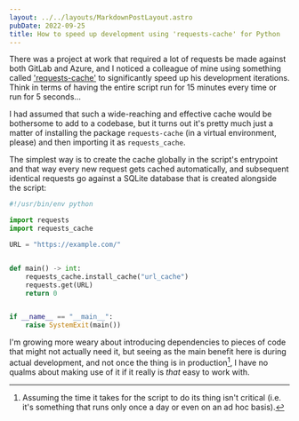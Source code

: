 ```yaml
---
layout: ../../layouts/MarkdownPostLayout.astro
pubDate: 2022-09-25
title: How to speed up development using 'requests-cache' for Python
---
```

There was a project at work that required a lot of requests be made against both GitLab and Azure, and I noticed a colleague of mine using something called ['requests-cache'](https://pypi.org/project/requests-cache/) to significantly speed up his development iterations. Think in terms of having the entire script run for 15 minutes every time or run for 5 seconds...

I had assumed that such a wide-reaching and effective cache would be bothersome to add to a codebase, but it turns out it's pretty much just a matter of installing the package `requests-cache` (in a virtual environment, please) and then importing it as `requests_cache`.

The simplest way is to create the cache globally in the script's entrypoint and that way every new request gets cached automatically, and subsequent identical requests go against a SQLite database that is created alongside the script:

```python
#!/usr/bin/env python

import requests
import requests_cache

URL = "https://example.com/"


def main() -> int:
    requests_cache.install_cache("url_cache")
    requests.get(URL)
    return 0


if __name__ == "__main__":
    raise SystemExit(main())
```

I'm growing more weary about introducing dependencies to pieces of code that might not actually need it, but seeing as the main benefit here is during actual development, and not once the thing is in production[^1], I have no qualms about making use of it if it really is _that_ easy to work with.

[^1]: Assuming the time it takes for the script to do its thing isn't critical (i.e. it's something that runs only once a day or even on an ad hoc basis).
